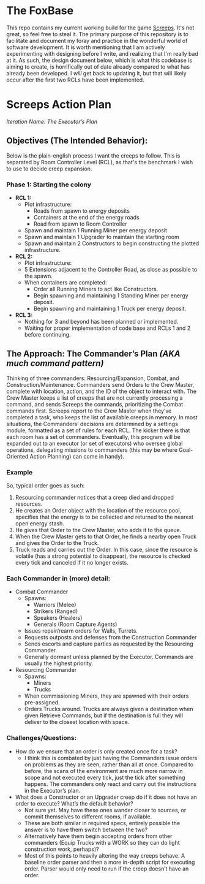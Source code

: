 # The FoxBase
This repo contains my current working build for the game [Screeps](https://screeps.com/). It's not great, so feel free to steal it. 
The primary purpose of this repository is to facilitate and document my foray and practice in the wonderful world of software development.
It is worth mentioning that I am actively experimenting with designing before I write, and realizing that I'm really bad at it. 
As such, the design document below, which is what this codebase is aiming to create, is horrifically out of date already compared to what has already been developed. I _will_ get back to updating it, but that will likely occur after the first two RCLs have been implemented.


# Screeps Action Plan
_Iteration Name: The Executor’s Plan_
## Objectives (The Intended Behavior):
Below is the plain-english process I want the creeps to follow. This is separated by Room Controller Level (RCL), as that's the benchmark I wish to use to decide creep expansion.
### Phase 1: Starting the colony
- **RCL 1:**
  - Plot infrastructure:
    - Roads from spawn to energy deposits
    - Containers at the end of the energy roads
    - Road from spawn to Room Controller
  - Spawn and maintain 1 Running Miner per energy deposit
  - Spawn and maintain 1 Upgrader to maintain the starting room
  - Spawn and maintain 2 Constructors to begin constructing the plotted infrastructure.
- **RCL 2:**
  - Plot infrastructure:
  - 5 Extensions adjacent to the Controller Road, as close as possible to the spawn.
  - When containers are completed:
    - Order all Running Miners to act like Constructors.
    - Begin spawning and maintaining 1 Standing Miner per energy deposit.
    - Begin spawning and maintaining 1 Truck per energy deposit.
- **RCL 3:**
  - Nothing for 3 and beyond has been planned or implemented.
  - Waiting for proper implementation of code base and RCLs 1 and 2 before continuing.

## The Approach: The Commander’s Plan _(AKA much command pattern)_
Thinking of three commanders: Resourcing/Expansion, Combat, and Construction/Maintenance. Commanders send Orders to the Crew Master, complete with location, action, and the ID of the object to interact with. The Crew Master keeps a list of creeps that are not currently processing a command, and sends Screeps the commands, prioritizing the Combat commands first. Screeps report to the Crew Master when they’ve completed a task, who keeps the list of available creeps in memory. In most situations, the Commanders’ decisions are determined by a settings module, formatted as a set of rules for each RCL. The kicker there is that each room has a set of commanders. Eventually, this program will be expanded out to an executor (or set of executors) who oversee global operations, delegating missions to commanders (this may be where Goal-Oriented Action Planning) can come in handy).

### Example
So, typical order goes as such:
1. Resourcing commander notices that a creep died and dropped resources. 
2. He creates an Order object with the location of the resource pool, specifies that the energy is to be collected and returned to the nearest open energy stash.
3. He gives that Order to the Crew Master, who adds it to the queue. 
4. When the Crew Master gets to that Order, he finds a nearby open Truck and gives the Order to the Truck.
5. Truck reads and carries out the Order. In this case, since the resource is volatile (has a strong potential to disappear), the resource is checked every tick and canceled if it no longer exists.


	
### Each Commander in (more) detail:
- Combat Commander
  - Spawns: 
    - Warriors (Melee)
    - Strikers (Ranged)
    - Speakers (Healers)
    - Generals (Room Capture Agents)
  - Issues repair/rearm orders for Walls, Turrets.
  - Requests outposts and defenses from the Construction Commander
  - Sends escorts and capture parties as requested by the Resourcing Commander.
  - Generally dormant unless planned by the Executor. Commands are usually the highest priority.
- Resourcing Commander
  - Spawns:
    - Miners 
    - Trucks
  - When commissioning Miners, they are spawned with their orders pre-assigned.
  - Orders Trucks around. Trucks are always given a destination when given Retrieve Commands, but if the destination is full they will deliver to the closest location with space.

### Challenges/Questions:
- How do we ensure that an order is only created once for a task?
  - I think this is combated by just having the Commanders issue orders on problems as they are seen, rather than all at once. Compared to before, the scans of the environment are much more narrow in scope and not executed every tick, just the tick after something happens. The commanders only react and carry out the instructions in the Executor’s plan.
- What does a Constructor or an Upgrader creep do if it does not have an order to execute? What’s the default behavior?
  - Not sure yet. May have these ones wander closer to sources, or commit themselves to different rooms, if available. 
  - These are both similar in required specs, entirely possible the answer is to have them switch between the two?
  - Alternatively have them begin accepting orders from other commanders (Equip Trucks with a WORK so they can do light construction work, perhaps)?
  - Most of this points to heavily altering the way creeps behave. A baseline order parser and then a more in-depth script for executing order. Parser would only need to run if the creep doesn’t have an order.
